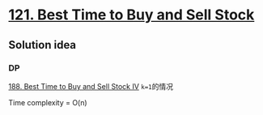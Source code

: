 # [121. Best Time to Buy and Sell Stock](https://leetcode.com/problems/best-time-to-buy-and-sell-stock/)

## Solution idea

### DP

[188. Best Time to Buy and Sell Stock IV](https://github.com/szhou12/leetcode-go/tree/main/leetcode/0188-Best-Time-to-Buy-and-Sell-Stock-IV) `k=1`的情况

Time complexity = O(n)